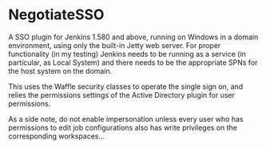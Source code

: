 # NegotiateSSO

A SSO plugin for Jenkins 1.580 and above, running on Windows in a domain environment, using only the built-in Jetty web server.
For proper functionality (in my testing) Jenkins needs to be running as a service (in particular, as Local System) and there needs to be the appropriate SPNs for the host system on the domain.

This uses the Waffle security classes to operate the single sign on, and relies the permissions settings of the Active Directory plugin for user permissions.

As a side note, do not enable impersonation unless every user who has permissions to edit job configurations also has write privileges on the corresponding workspaces...
